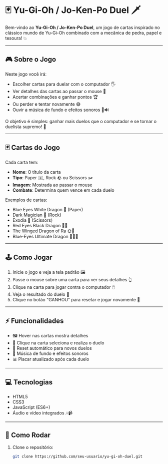 # 🃏 Yu-Gi-Oh / Jo-Ken-Po Duel 🗡️

Bem-vindo ao **Yu-Gi-Oh / Jo-Ken-Po Duel**, um jogo de cartas inspirado no clássico mundo de Yu-Gi-Oh combinado com a mecânica de pedra, papel e tesoura! 💥

---

## 🎮 Sobre o Jogo

Neste jogo você irá:

- Escolher cartas para duelar com o computador 🖐️
- Ver detalhes das cartas ao passar o mouse 👀
- Acertar combinações e ganhar pontos 🏆
- Ou perder e tentar novamente 😅
- Ouvir a música de fundo e efeitos sonoros 🎵🔊

O objetivo é simples: ganhar mais duelos que o computador e se tornar o duelista supremo! 🥇

---

## 🃏 Cartas do Jogo

Cada carta tem:

- **Nome**: O título da carta  
- **Tipo**: Paper ✉️, Rock 🪨 ou Scissors ✂️  
- **Imagem**: Mostrada ao passar o mouse  
- **Combate**: Determina quem vence em cada duelo

Exemplos de cartas:

- Blue Eyes White Dragon 🐉 (Paper)  
- Dark Magician 🔮 (Rock)  
- Exodia 👊 (Scissors)  
- Red Eyes Black Dragon 🖤🐉  
- The Winged Dragon of Ra 🌞🐲  
- Blue-Eyes Ultimate Dragon 🐲🐲🐲

---

## 🕹️ Como Jogar

1. Inicie o jogo e veja a tela padrão 🖼️
2. Passe o mouse sobre uma carta para ver seus detalhes 👆  
3. Clique na carta para jogar contra o computador 🖱️  
4. Veja o resultado do duelo 🏁  
5. Clique no botão "GANHOU" para resetar e jogar novamente 🔄  

---

## ⚡ Funcionalidades

- 🖼️ Hover nas cartas mostra detalhes  
- 🎯 Clique na carta seleciona e realiza o duelo  
- 🔄 Reset automático para novos duelos  
- 🎵 Música de fundo e efeitos sonoros  
- 📊 Placar atualizado após cada duelo

---

## 💻 Tecnologias

- HTML5  
- CSS3  
- JavaScript (ES6+)  
- Áudio e vídeo integrados 🎶📹  

---

## 🚀 Como Rodar

1. Clone o repositório:
   ```bash
   git clone https://github.com/seu-usuario/yu-gi-oh-duel.git

